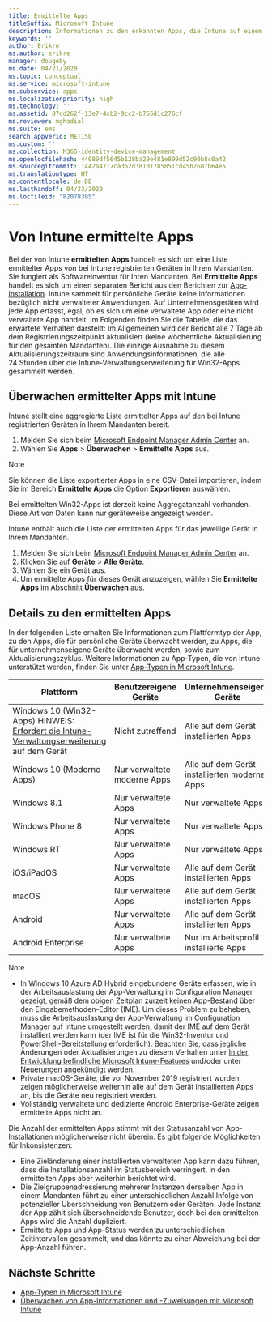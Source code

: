 ```yaml
---
title: Ermittelte Apps
titleSuffix: Microsoft Intune
description: Informationen zu den erkannten Apps, die Intune auf einem Gerät gefunden hat.
keywords: ''
author: Erikre
ms.author: erikre
manager: dougeby
ms.date: 04/21/2020
ms.topic: conceptual
ms.service: microsoft-intune
ms.subservice: apps
ms.localizationpriority: high
ms.technology: ''
ms.assetid: 07dd262f-13e7-4cb2-9cc2-b755d1c276cf
ms.reviewer: mghadial
ms.suite: ems
search.appverid: MET150
ms.custom: ''
ms.collection: M365-identity-device-management
ms.openlocfilehash: 44089df5645b128ba29e481e899d52c90b8c0a42
ms.sourcegitcommit: 1442a4717ca362d38101785851cd45b2687b64e5
ms.translationtype: HT
ms.contentlocale: de-DE
ms.lasthandoff: 04/23/2020
ms.locfileid: "82078395"
---
```

# <a name="intune-discovered-apps"></a>Von Intune ermittelte Apps

Bei der von Intune **ermittelten Apps** handelt es sich um eine Liste ermittelter Apps von bei Intune registrierten Geräten in Ihrem Mandanten. Sie fungiert als Softwareinventur für Ihren Mandanten. Bei **Ermittelte Apps** handelt es sich um einen separaten Bericht aus den Berichten zur [App-Installation](apps-monitor.md). Intune sammelt für persönliche Geräte keine Informationen bezüglich nicht verwalteter Anwendungen. Auf Unternehmensgeräten wird jede App erfasst, egal, ob es sich um eine verwaltete App oder eine nicht verwaltete App handelt. Im Folgenden finden Sie die Tabelle, die das erwartete Verhalten darstellt: Im Allgemeinen wird der Bericht alle 7 Tage ab dem Registrierungszeitpunkt aktualisiert (keine wöchentliche Aktualisierung für den gesamten Mandanten). Die einzige Ausnahme zu diesem Aktualisierungszeitraum sind Anwendungsinformationen, die alle 24 Stunden über die Intune-Verwaltungserweiterung für Win32-Apps gesammelt werden.

## <a name="monitor-discovered-apps-with-intune"></a>Überwachen ermittelter Apps mit Intune

Intune stellt eine aggregierte Liste ermittelter Apps auf den bei Intune registrierten Geräten in Ihrem Mandanten bereit.

1. Melden Sie sich beim [Microsoft Endpoint Manager Admin Center](https://go.microsoft.com/fwlink/?linkid=2109431) an.
2. Wählen Sie **Apps** > **Überwachen** > **Ermittelte Apps** aus.

>[!NOTE]
>Sie können die Liste exportierter Apps in eine CSV-Datei importieren, indem Sie im Bereich **Ermittelte Apps** die Option **Exportieren** auswählen.
>
>Bei ermittelten Win32-Apps ist derzeit keine Aggregatanzahl vorhanden. Diese Art von Daten kann nur geräteweise angezeigt werden.

Intune enthält auch die Liste der ermittelten Apps für das jeweilige Gerät in Ihrem Mandanten.

1. Melden Sie sich beim [Microsoft Endpoint Manager Admin Center](https://go.microsoft.com/fwlink/?linkid=2109431) an.
2. Klicken Sie auf **Geräte** > **Alle Geräte**.
3. Wählen Sie ein Gerät aus.
4. Um ermittelte Apps für dieses Gerät anzuzeigen, wählen Sie **Ermittelte Apps** im Abschnitt **Überwachen** aus.

## <a name="details-of-discovered-apps"></a>Details zu den ermittelten Apps

In der folgenden Liste erhalten Sie Informationen zum Plattformtyp der App, zu den Apps, die für persönliche Geräte überwacht werden, zu Apps, die für unternehmenseigene Geräte überwacht werden, sowie zum Aktualisierungszyklus. Weitere Informationen zu App-Typen, die von Intune unterstützt werden, finden Sie unter [App-Typen in Microsoft Intune](apps-add.md#app-types-in-microsoft-intune).

| Plattform | Benutzereigene Geräte | Unternehmenseigene Geräte | Aktualisierungszyklus |
|------------------------------------------------------------------------|----------------------------------|--------------------------------------------------|---------------------------------------|
| Windows 10 (Win32-Apps) HINWEIS: [Erfordert die Intune-Verwaltungserweiterung](intune-management-extension.md) auf dem Gerät | Nicht zutreffend | Alle auf dem Gerät installierten Apps | Alle 24 Stunden ab der Geräteregistrierung |
| Windows 10 (Moderne Apps) | Nur verwaltete moderne Apps | Alle auf dem Gerät installierten modernen Apps | Alle 7 Tage ab der Geräteregistrierung |
| Windows 8.1 | Nur verwaltete Apps | Nur verwaltete Apps | Alle 7 Tage ab der Geräteregistrierung |
| Windows Phone 8 | Nur verwaltete Apps | Nur verwaltete Apps | Alle 7 Tage ab der Geräteregistrierung |
| Windows RT | Nur verwaltete Apps | Nur verwaltete Apps | Alle 7 Tage ab der Geräteregistrierung |
| iOS/iPadOS | Nur verwaltete Apps | Alle auf dem Gerät installierten Apps | Alle 7 Tage ab der Geräteregistrierung |
| macOS | Nur verwaltete Apps | Alle auf dem Gerät installierten Apps | Alle 7 Tage ab der Geräteregistrierung |
| Android | Nur verwaltete Apps | Alle auf dem Gerät installierten Apps | Alle 7 Tage ab der Geräteregistrierung |
| Android Enterprise | Nur verwaltete Apps | Nur im Arbeitsprofil installierte Apps | Alle 7 Tage ab der Geräteregistrierung |

> [!NOTE]
> - In Windows 10 Azure AD Hybrid eingebundene Geräte erfassen, wie in der Arbeitsauslastung der App-Verwaltung im Configuration Manager gezeigt, gemäß dem obigen Zeitplan zurzeit keinen App-Bestand über den Eingabemethoden-Editor (IME). Um dieses Problem zu beheben, muss die Arbeitsauslastung der App-Verwaltung im Configuration Manager auf Intune umgestellt werden, damit der IME auf dem Gerät installiert werden kann (der IME ist für die Win32-Inventur und PowerShell-Bereitstellung erforderlich). Beachten Sie, dass jegliche Änderungen oder Aktualisierungen zu diesem Verhalten unter [In der Entwicklung befindliche Microsoft Intune-Features](../fundamentals/in-development.md) und/oder unter [Neuerungen](../fundamentals/whats-new.md) angekündigt werden.
> - Private macOS-Geräte, die vor November 2019 registriert wurden, zeigen möglicherweise weiterhin alle auf dem Gerät installierten Apps an, bis die Geräte neu registriert werden.
> - Vollständig verwaltete und dedizierte Android Enterprise-Geräte zeigen ermittelte Apps nicht an.

Die Anzahl der ermittelten Apps stimmt mit der Statusanzahl von App-Installationen möglicherweise nicht überein. Es gibt folgende Möglichkeiten für Inkonsistenzen:

- Eine Zieländerung einer installierten verwalteten App kann dazu führen, dass die Installationsanzahl im Statusbereich verringert, in den ermittelten Apps aber weiterhin berichtet wird.
- Die Zielgruppenadressierung mehrerer Instanzen derselben App in einem Mandanten führt zu einer unterschiedlichen Anzahl Infolge von potenzieller Überschneidung von Benutzern oder Geräten. Jede Instanz der App zählt sich überschneidende Benutzer, doch bei den ermittelten Apps wird die Anzahl dupliziert.
- Ermittelte Apps und App-Status werden zu unterschiedlichen Zeitintervallen gesammelt, und das könnte zu einer Abweichung bei der App-Anzahl führen.

## <a name="next-steps"></a>Nächste Schritte

- [App-Typen in Microsoft Intune](apps-add.md#app-types-in-microsoft-intune)
- [Überwachen von App-Informationen und -Zuweisungen mit Microsoft Intune](apps-monitor.md)
